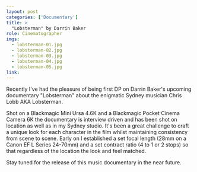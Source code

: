 ```yaml
---
layout: post
categories: ['Documentary']
title: >
  "Lobsterman" by Darrin Baker
role: Cinematographer
imgs: 
  - lobsterman-01.jpg
  - lobsterman-02.jpg
  - lobsterman-03.jpg
  - lobsterman-04.jpg
  - lobsterman-05.jpg
link: 
---
```


Recently I've had the pleasure of being first DP on Darrin Baker's upcoming documentary "Lobsterman" about the enigmatic Sydney musician Chris Lobb AKA Lobsterman.

Shot on a Blackmagic Mini Ursa 4.6K and a Blackmagic Pocket Cinema Camera 6K the documentary is interview driven and has been shot on location as well as in my Sydney studio. It's been a great challenge to craft a unique look for each character in the film whilst maintaining consistency from scene to scene. Early on I established a set focal length (28mm on a Canon EF L Series 24-70mm) and a set contract ratio (4 to 1 or 2 stops) so that regardless of the location the look and feel matched.

Stay tuned for the release of this music documentary in the near future.
